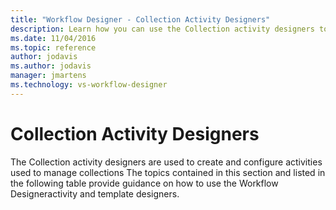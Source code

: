 ```yaml
---
title: "Workflow Designer - Collection Activity Designers"
description: Learn how you can use the Collection activity designers to create and configure activities used to manage collections.
ms.date: 11/04/2016
ms.topic: reference
author: jodavis
ms.author: jodavis
manager: jmartens
ms.technology: vs-workflow-designer
---
```

# Collection Activity Designers


The Collection activity designers are used to create and configure activities used to manage collections The topics contained in this section and listed in the following table provide guidance on how to use the Workflow Designeractivity and template designers.
